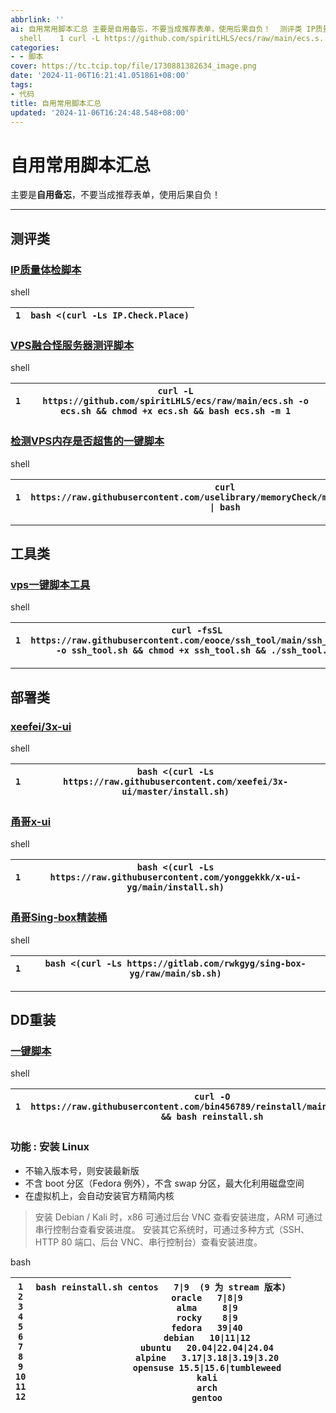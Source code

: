 ```yaml
---
abbrlink: ''
ai: 自用常用脚本汇总 主要是​自用备忘​，不要当成推荐表单，使用后果自负！  测评类 IP质量体检脚本 shell    1 bash <(curl -Ls IP.Check.Place)    VPS融合怪服务器测评脚本
  shell    1 curl -L https://github.com/spiritLHLS/ecs/raw/main/ecs.s...
categories:
- - 脚本
cover: https://tc.tcip.top/file/1730881382634_image.png
date: '2024-11-06T16:21:41.051861+08:00'
tags:
- 代码
title: 自用常用脚本汇总
updated: '2024-11-06T16:24:48.548+08:00'
---
```

# 自用常用脚本汇总

主要是​**自用备忘**​，不要当成推荐表单，使用后果自负！

---

## 测评类

### [IP质量体检脚本](https://github.com/xykt/IPQuality)

shell

| `1` | `bash <(curl -Ls IP.Check.Place)` |
| ------ | ------------------------------------ |

### [VPS融合怪服务器测评脚本](https://github.com/spiritLHLS/ecs)

shell

| `1` | `curl -L https://github.com/spiritLHLS/ecs/raw/main/ecs.sh -o ecs.sh && chmod +x ecs.sh && bash ecs.sh -m 1` |
| ------ | --------------------------------------------------------------------------------------------------------------- |

### [检测VPS内存是否超售的一键脚本](https://github.com/uselibrary/memoryCheck)

shell

| `1` | `curl https://raw.githubusercontent.com/uselibrary/memoryCheck/main/memoryCheck.sh \| bash` |
| ------ | --------------------------------------------------------------------------------------------- |

---

## 工具类

### [vps一键脚本工具](https://github.com/eooce/ssh_tool)

shell

| `1` | `curl -fsSL https://raw.githubusercontent.com/eooce/ssh_tool/main/ssh_tool.sh -o ssh_tool.sh && chmod +x ssh_tool.sh && ./ssh_tool.sh` |
| ------ | ----------------------------------------------------------------------------------------------------------------------------------------- |

---

## 部署类

### [xeefei/3x-ui](https://github.com/xeefei/3x-ui)

shell

| `1` | `bash <(curl -Ls https://raw.githubusercontent.com/xeefei/3x-ui/master/install.sh)` |
| ------ | -------------------------------------------------------------------------------------- |

### [甬哥x-ui](https://github.com/yonggekkk/x-ui-yg)

shell

| `1` | `bash <(curl -Ls https://raw.githubusercontent.com/yonggekkk/x-ui-yg/main/install.sh)` |
| ------ | ----------------------------------------------------------------------------------------- |

### [甬哥Sing-box精装桶](https://github.com/yonggekkk/sing-box_hysteria2_tuic_argo_reality)

shell

| `1` | `bash <(curl -Ls https://gitlab.com/rwkgyg/sing-box-yg/raw/main/sb.sh)` |
| ------ | -------------------------------------------------------------------------- |

---

## DD重装

### [一键脚本](https://github.com/bin456789/reinstall)

shell

| `1` | `curl -O https://raw.githubusercontent.com/bin456789/reinstall/main/reinstall.sh && bash reinstall.sh` |
| ------ | --------------------------------------------------------------------------------------------------------- |

### 功能 : **安装 Linux**

* 不输入版本号，则安装最新版
* 不含 boot 分区（Fedora 例外），不含 swap 分区，最大化利用磁盘空间
* 在虚拟机上，会自动安装官方精简内核

> 安装 Debian / Kali 时，x86 可通过后台 VNC 查看安装进度，ARM 可通过串行控制台查看安装进度。
> 安装其它系统时，可通过多种方式（SSH、HTTP 80 端口、后台 VNC、串行控制台）查看安装进度。

bash

| `1`<br/>`2`<br/>`3`<br/>`4`<br/>`5`<br/>`6`<br/>`7`<br/>`8`<br/>`9`<br/>`10`<br/>`11`<br/>`12`<br/> | `bash reinstall.sh centos   7\|9  (9 为 stream 版本)`<br/>`                  oracle   7\|8\|9`<br/>`                  alma     8\|9`<br/>`                  rocky    8\|9`<br/>`                  fedora   39\|40`<br/>`                  debian   10\|11\|12`<br/>`                  ubuntu   20.04\|22.04\|24.04`<br/>`                  alpine   3.17\|3.18\|3.19\|3.20`<br/>`                  opensuse 15.5\|15.6\|tumbleweed`<br/>`                  kali`<br/>`                  arch`<br/>`                  gentoo`<br/> |
| ----------------------------------------------------- | -------------------------------------------------------------------------------------------------------------------------------------------------------------------------------------------------------------------------------------------------------------------------------------------------------------------------------------------------------------------------------------------------------------------------------------------------------------------- |

